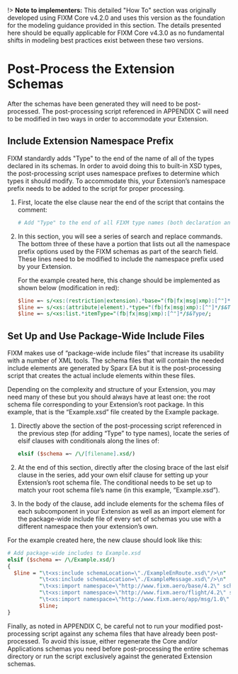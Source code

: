!> **Note to implementers:** This detailed "How To" section was originally developed using FIXM Core v4.2.0 and uses this version as the foundation for the modeling guidance provided in this section. The details presented here should be equally applicable for FIXM Core v4.3.0 as no fundamental shifts in modeling best practices exist between these two versions.

# Post-Process the Extension Schemas

After the schemas have been generated they will need to be
post-processed. The post-processing script referenced in APPENDIX C will need to be modified in two ways in order to accommodate your Extension.

## Include Extension Namespace Prefix

FIXM standardly adds "Type" to the end of the name of all of the types
declared in its schemas. In order to avoid doing this to built-in XSD
types, the post-processing script uses namespace prefixes to determine
which types it should modify. To accommodate this, your Extension’s
namespace prefix needs to be added to the script for proper processing.

1. First, locate the else clause near the end of the script that
    contains the comment:

    ```perl
    # Add "Type" to the end of all FIXM type names (both declaration and use).
    ```

2. In this section, you will see a series of search and replace
    commands. The bottom three of these have a portion that lists out
    all the namespace prefix options used by the FIXM schemas as part of
    the search field. These lines need to be modified to include the
    namespace prefix used by your Extension.

    For the example created here, this change should be implemented as shown below (modification in red):

    ```perl
    $line =~ s/<xs:(restriction|extension).*base="(fb|fx|msg|xmp):[^"]*/$&Type/;
    $line =~ s/<xs:(attribute|element).*type="(fb|fx|msg|xmp):[^"]*/$&Type/;
    $line =~ s/<xs:list.*itemType="(fb|fx|msg|xmp):[^"]*/$&Type/;
    ```

## Set Up and Use Package-Wide Include Files

FIXM makes use of “package-wide include files” that increase its
usability with a number of XML tools. The schema files that will contain
the needed include elements are generated by Sparx EA but it is the
post-processing script that creates the actual include elements within
these files.

Depending on the complexity and structure of your Extension, you may
need many of these but you should always have at least one: the root
schema file corresponding to your Extension’s root package. In this
example, that is the “Example.xsd” file created by the Example package.

1. Directly above the section of the post-processing script referenced
    in the previous step (for adding “Type” to type names), locate the
    series of elsif clauses with conditionals along the lines of:

    ```perl
    elsif ($schema =~ /\/[filename].xsd/)
    ```

2. At the end of this section, directly after the closing brace of the
    last elsif clause in the series, add your own elsif clause for
    setting up your Extension’s root schema file. The conditional needs
    to be set up to match your root schema file’s name (in this example,
    “Example.xsd”).

3. In the body of the clause, add include elements for the schema files
    of each subcomponent in your Extension as well as an import element
    for the package-wide include file of every set of schemas you use
    with a different namespace then your extension’s own.

For the example created here, the new clause should look like this:

```perl
# Add package-wide includes to Example.xsd
elsif ($schema =~ /\/Example.xsd/)
{
  $line = "\t<xs:include schemaLocation=\"./ExampleEnRoute.xsd\"/>\n" .
          "\t<xs:include schemaLocation=\"./ExampleMessage.xsd\"/>\n" .
          "\t<xs:import namespace=\"http://www.fixm.aero/base/4.2\" schemaLocation=\"../../core/base/Base.xsd\"/>\n" .
          "\t<xs:import namespace=\"http://www.fixm.aero/flight/4.2\" schemaLocation=\"../../core/flight/Flight.xsd\"/>\n" .
          "\t<xs:import namespace=\"http://www.fixm.aero/app/msg/1.0\" schemaLocation=\"../../applications/basicmessage/BasicMessage.xsd\"/>\n" .
          $line;
}
```

Finally, as noted in APPENDIX C, be careful not to run your modified
post-processing script against any schema files that have already been
post-processed. To avoid this issue, either regenerate the Core and/or
Applications schemas you need before post-processing the entire schemas
directory or run the script exclusively against the generated Extension
schemas.
